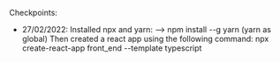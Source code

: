 Checkpoints:
* 27/02/2022: Installed npx and yarn:
--> npm install --g yarn (yarn as global)
Then created a react app using the following command:
npx create-react-app front_end --template typescript